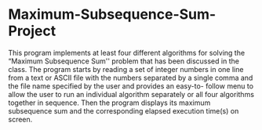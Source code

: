 # Maximum-Subsequence-Sum-Project
This program implements at least four different algorithms for solving the “Maximum Subsequence Sum'' problem that has been discussed in the class. The program starts by reading a set of integer numbers in one line from a text or ASCII file with the numbers separated by a single comma and the file name specified by the user and provides an easy-to- follow menu to allow the user to run an individual algorithm separately or all four algorithms together in sequence. Then the program displays its maximum subsequence sum and the corresponding elapsed execution time(s) on screen.
